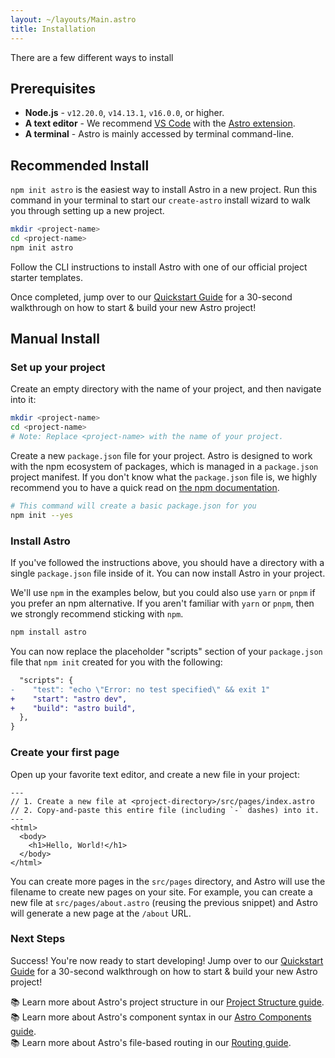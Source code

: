 ```yaml
---
layout: ~/layouts/Main.astro
title: Installation
---
```


There are a few different ways to install

## Prerequisites

- **Node.js** - `v12.20.0`, `v14.13.1`, `v16.0.0`, or higher.
- **A text editor** - We recommend [VS Code](https://code.visualstudio.com/) with the [Astro extension](https://marketplace.visualstudio.com/items?itemName=astro-build.astro-vscode).
- **A terminal** - Astro is mainly accessed by terminal command-line.

## Recommended Install

`npm init astro` is the easiest way to install Astro in a new project. Run this command in your terminal to start our `create-astro` install wizard to walk you through setting up a new project.

```bash
mkdir <project-name>
cd <project-name>
npm init astro
```

Follow the CLI instructions to install Astro with one of our official project starter templates. 

Once completed, jump over to our [Quickstart Guide](/quick-start#start-your-project) for a 30-second walkthrough on how to start & build your new Astro project!

## Manual Install

### Set up your project

Create an empty directory with the name of your project, and then navigate into it:

```bash
mkdir <project-name>
cd <project-name>
# Note: Replace <project-name> with the name of your project.
```

Create a new `package.json` file for your project. Astro is designed to work with the npm ecosystem of packages, which is managed in a `package.json` project manifest. If you don't know what the `package.json` file is, we highly recommend you to have a quick read on [the npm documentation](https://docs.npmjs.com/creating-a-package-json-file).

```bash
# This command will create a basic package.json for you
npm init --yes
```

### Install Astro

If you've followed the instructions above, you should have a directory with a single `package.json` file inside of it. You can now install Astro in your project. 

We'll use `npm` in the examples below, but you could also use `yarn` or `pnpm` if you prefer an npm alternative. If you aren't familiar with `yarn` or `pnpm`, then we strongly recommend sticking with `npm`.

```bash
npm install astro
```

You can now replace the placeholder "scripts" section of your `package.json` file that `npm init` created for you with the following:

```diff
  "scripts": {
-    "test": "echo \"Error: no test specified\" && exit 1"
+    "start": "astro dev",
+    "build": "astro build",
  },
}
```

### Create your first page

Open up your favorite text editor, and create a new file in your project:

```astro
---
// 1. Create a new file at <project-directory>/src/pages/index.astro
// 2. Copy-and-paste this entire file (including `-` dashes) into it.
---
<html>
  <body>
    <h1>Hello, World!</h1>
  </body>
</html>
```

You can create more pages in the `src/pages` directory, and Astro will use the filename to create new pages on your site. For example, you can create a new file at `src/pages/about.astro` (reusing the previous snippet) and Astro will generate a new page at the `/about` URL.

### Next Steps

Success! You're now ready to start developing! Jump over to our [Quickstart Guide](/quick-start#start-your-project) for a 30-second walkthrough on how to start & build your new Astro project!

📚 Learn more about Astro's project structure in our [Project Structure guide](/core-concepts/project-structure).  
📚 Learn more about Astro's component syntax in our [Astro Components guide](/core-concepts/astro-components).  
📚 Learn more about Astro's file-based routing in our [Routing guide](core-concepts/astro-pages).

